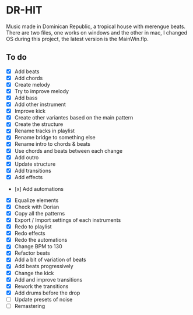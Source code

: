 # DR-HIT
Music made in Dominican Republic, a tropical house with merengue beats.
There are two files, one works on windows and the other in mac, I changed OS during this project, the latest version is the MainWin.flp.

## To do

- [x] Add beats
- [x] Add chords
- [x] Create melody
- [x] Try to improve melody
- [x] Add bass
- [x] Add other instrument
- [x] Improve kick
- [x] Create other variantes based on the main pattern
- [x] Create the structure
- [x] Rename tracks in playlist
- [x] Rename bridge to something else
- [x] Rename intro to chords & beats
- [x] Use chords and beats between each change
- [x] Add outro 
- [x] Update structure
- [x] Add transitions
- [x] Add effects
- [x] Add automations
- [x] Equalize elements
- [x] Check with Dorian
- [x] Copy all the patterns
- [x] Export / Import settings of each instruments
- [x] Redo to playlist 
- [x] Redo effects
- [x] Redo the automations
- [x] Change BPM to 130
- [x] Refactor beats
- [x] Add a bit of variation of beats
- [x] Add beats progressively
- [x] Change the kick
- [x] Add and improve transitions
- [x] Rework the transitions
- [x] Add drums before the drop
- [ ] Update presets of noise
- [ ] Remastering